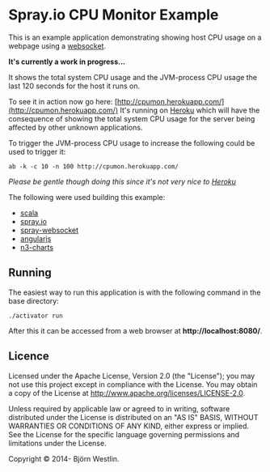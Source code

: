 # Spray.io CPU Monitor Example #

This is an example application demonstrating showing host CPU usage on a webpage using a
[websocket](http://en.wikipedia.org/wiki/WebSocket).

**It's currently a work in progress...**

It shows the total system CPU usage and the JVM-process CPU usage the last 120 seconds for the host it runs on.

To see it in action now go here: [http://cpumon.herokuapp.com/](http://cpumon.herokuapp.com/)
It's running on [Heroku](https://www.heroku.com/) which will have the consequence of showing the total system CPU
usage for the server being affected by other unknown applications.

To trigger the JVM-process CPU usage to increase the following could be used to trigger it:
```
ab -k -c 10 -n 100 http://cpumon.herokuapp.com/
```
*Please be gentle though doing this since it's not very nice to [Heroku](https://www.heroku.com/)*

The following were used building this example:
* [scala](http://www.scala-lang.org/)
* [spray.io](http://spray.io/)
* [spray-websocket](https://github.com/wandoulabs/spray-websocket)
* [angularjs](https://angularjs.org/)
* [n3-charts](https://github.com/n3-charts/line-chart)

                                                                                                                                                                                                                                   
## Running ##
                                                                                                                                                                                                                      
The easiest way to run this application is with the following command in the base directory:                                                                                                                                    
```                                                                                                                                                                                                                                
./activator run
```                                                                                                                                                                                                                                
After this it can be accessed from a web browser at **http://localhost:8080/**.                                                              
                                                                                                                                                                                                                                   

## Licence ##

Licensed under the Apache License, Version 2.0 (the "License"); you may not use this project except in compliance with the License. You may obtain a copy of the License at http://www.apache.org/licenses/LICENSE-2.0.

Unless required by applicable law or agreed to in writing, software distributed under the License is distributed on an "AS IS" BASIS, WITHOUT WARRANTIES OR CONDITIONS OF ANY KIND, either express or implied. See the License for the specific language governing permissions and limitations under the License.

Copyright &copy; 2014- Björn Westlin.

